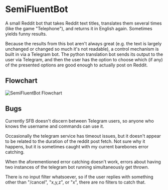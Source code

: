 # SemiFluentBot
A small Reddit bot that takes Reddit text titles, translates them several times (like the game "Telephone"), and returns it in English again. Sometimes yields funny results.

Because the results from this bot aren't always great (e.g. the text is largely unchanged or changed so much it's not readable), a control mechanism is built in via a Telegram bot. The python translation bot sends its output to the user via Telegram, and then the user has the option to choose which (if any) of the presented options are good enough to actually post on Reddit.

## Flowchart
![SemiFluentBot Flowchart](https://github.com/drummingjack2/SemiFluentBot/blob/master/SFB_flowchart.png)

## Bugs

Currently SFB doesn't discern between Telegram users, so anyone who knows the username and commands can use it.

Occasionally the telegram service has timeout issues, but it doesn't appear to be related to the duration of the reddit post fetch. Not sure why it happens, but it is sometimes caught with my current barebones error catching.

When the aforementioned error catching doesn't work, errors about having two instances of the telegram bot running simultaneously get thrown.

There is no input filter whatsoever, so if the user replies with something other than "/cancel", "x,y,z", or "x", there are no filters to catch that.

